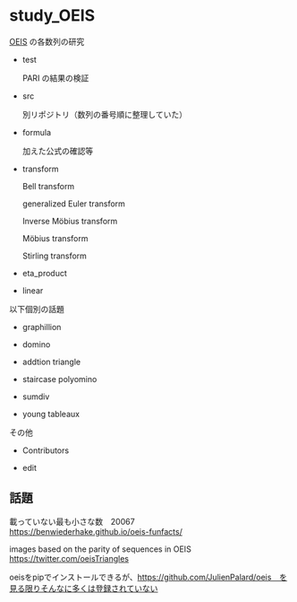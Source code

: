 # study_OEIS

[OEIS](https://oeis.org/) の各数列の研究

- test
 
    PARI の結果の検証

- src

    別リポジトリ（数列の番号順に整理していた）
    
- formula

    加えた公式の確認等
    
- transform

    Bell transform
    
    generalized Euler transform
    
    Inverse Möbius transform

    Möbius transform
    
    Stirling transform
    
- eta_product

- linear

以下個別の話題

- graphillion

- domino

- addtion triangle

- staircase polyomino

- sumdiv

- young tableaux

その他

- Contributors

- edit

## 話題

載っていない最も小さな数　20067　　　https://benwiederhake.github.io/oeis-funfacts/

images based on the parity of sequences in OEIS https://twitter.com/oeisTriangles

oeisをpipでインストールできるが、https://github.com/JulienPalard/oeis　を見る限りそんなに多くは登録されていない
